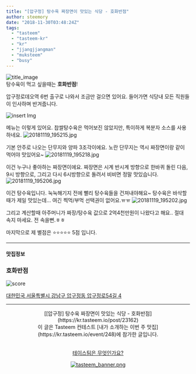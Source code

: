 ```yaml
---
title: "[압구정] 탕수육 짜장면이 맛있는 식당 - 호화반점"
author: steemory
date: "2018-11-30T03:48:24Z"
tags:
  - "tasteem"
  - "tasteem-kr"
  - "kr"
  - "jjangjjangman"
  - "muksteem"
  - "busy"
---
```

![title_image](https://static.tasteem.io/uploads/3843/post/23162/content_99c25afa-8286-418f-93f6-4be52ea80e5b.jpeg)
<br/>
탕수육이 먹고 싶을때는 **호화반점**!

압구정로데오역 6번 출구로 나와서 조금만 걸으면 있어요. 들어가면 식당내 모든 직원들이 인사하며 반겨줍니다.

![insert Img](https://static.tasteem.io/uploads/image/image/112134/b732ac2c-7a9c-47a6-b62b-10234738a91e.jpeg)

메뉴는 이렇게 있어요. 찹쌀탕수육은 먹어보진 않았지만, 특이하게 복분자 소스를 사용하네요.
![20181119_195215.jpg](https://static.tasteem.io/uploads/image/image/112123/b732ac2c-7a9c-47a6-b62b-10234738a91e.jpeg)

기본 안주로 나오는 단무지와 양파 3조각이에요. 노란 단무지는 역시 짜장면이랑 같이 먹어야 맛있어요~
![20181119_195218.jpg](https://static.tasteem.io/uploads/image/image/112127/b732ac2c-7a9c-47a6-b62b-10234738a91e.jpeg)

이건 누구나 좋아하는 짜장면이에요. 짜장면은 시계 반시계 방향으로 한바퀴 돌린 다음, 9시 방향으로, 그리고 다시 6시방향으로 돌려서 비비면 정말 맛있습니다.
![20181119_195206.jpg](https://static.tasteem.io/uploads/image/image/112128/4ce6ec76-ada1-4125-ac72-84d3d6e11cac.jpeg)

이건 탕수육입니다. 눅눅해기지 전에 빨리 탕수육들을 건져내야해요~ 탕수육은 바삭할때가 제일 맛있는데... 여긴 찍먹/부먹 선택권이 없어요.ㅠㅠ
![20181119_195202.jpg](https://static.tasteem.io/uploads/image/image/112129/4ce6ec76-ada1-4125-ac72-84d3d6e11cac.jpeg)

그리고 계산할때 아주머니가 짜장/탕수육 값으로 2억4천만원이 나왔다고 해요.. 절대 속지 마세요. 전 속을뻔.ㅎㅎ

마지막으로 제 별점은 ⭐⭐⭐⭐⭐ 5점 입니다.

---------------------
#### 맛집정보
### 호화반점
![score](https://static.tasteem.io/images/steem/2Crowns.png)

[대한민국 서울특별시 강남구 압구정동 압구정로54길 4](https://kr.tasteem.io/post/23162#map)

-----------------------------------------
<center>[[압구정] 탕수육 짜장면이 맛있는 식당 - 호화반점](https://kr.tasteem.io/post/23162)
<br/>이 글은 Tasteem 컨테스트
 [내가 소개하는  이번 주 맛집](https://kr.tasteem.io/event/248)에 참가한 글입니다.

<br/>[테이스팀은 무엇인가요?](https://kr.tasteem.io/about)

[![tasteem_banner.png](https://static.tasteem.io/images/tasteem_banner_v3.png)](https://kr.tasteem.io)</center>
